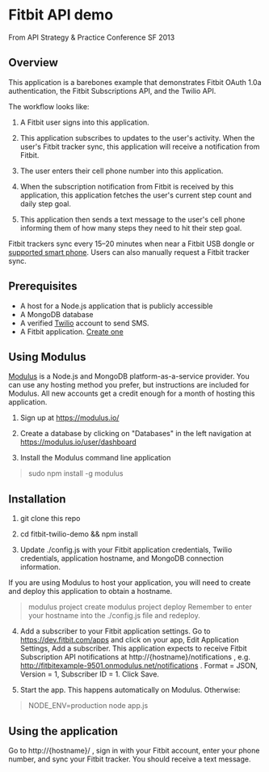# Fitbit API demo
From API Strategy & Practice Conference SF 2013

## Overview
This application is a barebones example that demonstrates Fitbit OAuth 1.0a authentication, the Fitbit Subscriptions API, and the Twilio API.

The workflow looks like:

1. A Fitbit user signs into this application.

2. This application subscribes to updates to the user's activity. When the user's Fitbit tracker sync, this application will receive a notification from Fitbit.

3. The user enters their cell phone number into this application.

4. When the subscription notification from Fitbit is received by this application, this application fetches the user's current step count and daily step goal.

5. This application then sends a text message to the user's cell phone informing them of how many steps they need to hit their step goal.

Fitbit trackers sync every 15–20 minutes when near a Fitbit USB dongle or [supported smart phone](https://www.fitbit.com/devices). Users can also manually request a Fitbit tracker sync.


## Prerequisites

- A host for a Node.js application that is publicly accessible
- A MongoDB database
- A verified [Twilio](https://www.twilio.com/) account to send SMS. 
- A Fitbit application. [Create one](https://dev.fitbit.com/apps)


## Using Modulus
[Modulus](https://modulus.io/) is a Node.js and MongoDB platform-as-a-service provider. You can use any hosting method you prefer, but instructions are included for Modulus. All new accounts get a credit enough for a month of hosting this application.

1. Sign up at https://modulus.io/

2. Create a database by clicking on "Databases" in the left navigation at https://modulus.io/user/dashboard

3. Install the Modulus command line application
> sudo npm install -g modulus


## Installation

1. git clone this repo

2. cd fitbit-twilio-demo && npm install

3. Update ./config.js with your Fitbit application credentials, Twilio credentials, application hostname, and MongoDB connection information.

If you are using Modulus to host your application, you will need to create and deploy this application to obtain a hostname.
> modulus project create
> modulus project deploy
Remember to enter your hostname into the ./config.js file and redeploy.

4. Add a subscriber to your Fitbit application settings. Go to https://dev.fitbit.com/apps and click on your app, Edit Application Settings, Add a subscriber. This application expects to receive Fitbit Subscription API notifications at http://{hostname}/notifications , e.g. http://fitbitexample-9501.onmodulus.net/notifications . Format = JSON, Version = 1, Subscriber ID = 1. Click Save.

5. Start the app. This happens automatically on Modulus. Otherwise:
> NODE_ENV=production node app.js


## Using the application

Go to http://{hostname}/ , sign in with your Fitbit account, enter your phone number, and sync your Fitbit tracker. You should receive a text message.
